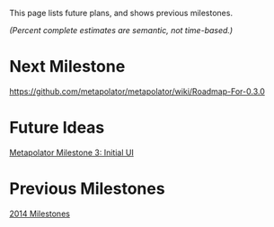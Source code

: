 This page lists future plans, and shows previous milestones. 

_(Percent complete estimates are semantic, not time-based.)_

# Next Milestone

https://github.com/metapolator/metapolator/wiki/Roadmap-For-0.3.0

# Future Ideas

[Metapolator Milestone 3: Initial UI](https://docs.google.com/document/d/1VJb19SPiW9N_hrC_xzNe9rGzRSJ2lwNgrG2U7BnuBgw/edit)

# Previous Milestones

[2014 Milestones](2014-milestones)